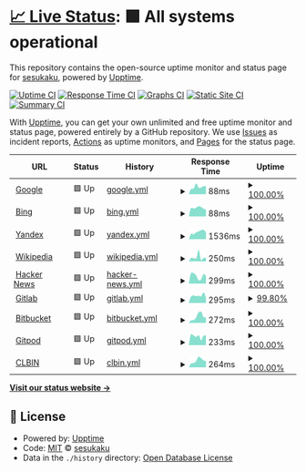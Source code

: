 # [📈 Live Status](https://sesukaku.github.io/sesukaku.github.io): <!--live status--> **🟩 All systems operational**

This repository contains the open-source uptime monitor and status page for [sesukaku](https://sesukaku.github.io/sesukaku.github.io), powered by [Upptime](https://github.com/upptime/upptime).

[![Uptime CI](https://github.com/sesukaku/sesukaku.github.io/workflows/Uptime%20CI/badge.svg)](https://github.com/sesukaku/sesukaku.github.io/actions?query=workflow%3A%22Uptime+CI%22)
[![Response Time CI](https://github.com/sesukaku/sesukaku.github.io/workflows/Response%20Time%20CI/badge.svg)](https://github.com/sesukaku/sesukaku.github.io/actions?query=workflow%3A%22Response+Time+CI%22)
[![Graphs CI](https://github.com/sesukaku/sesukaku.github.io/workflows/Graphs%20CI/badge.svg)](https://github.com/sesukaku/sesukaku.github.io/actions?query=workflow%3A%22Graphs+CI%22)
[![Static Site CI](https://github.com/sesukaku/sesukaku.github.io/workflows/Static%20Site%20CI/badge.svg)](https://github.com/sesukaku/sesukaku.github.io/actions?query=workflow%3A%22Static+Site+CI%22)
[![Summary CI](https://github.com/sesukaku/sesukaku.github.io/workflows/Summary%20CI/badge.svg)](https://github.com/sesukaku/sesukaku.github.io/actions?query=workflow%3A%22Summary+CI%22)

With [Upptime](https://upptime.js.org), you can get your own unlimited and free uptime monitor and status page, powered entirely by a GitHub repository. We use [Issues](https://github.com/sesukaku/sesukaku.github.io/issues) as incident reports, [Actions](https://github.com/sesukaku/sesukaku.github.io/actions) as uptime monitors, and [Pages](https://sesukaku.github.io/sesukaku.github.io) for the status page.

<!--start: status pages-->
<!-- This summary is generated by Upptime (https://github.com/upptime/upptime) -->
<!-- Do not edit this manually, your changes will be overwritten -->
<!-- prettier-ignore -->
| URL | Status | History | Response Time | Uptime |
| --- | ------ | ------- | ------------- | ------ |
| <img alt="" src="https://icons.duckduckgo.com/ip3/www.google.com.ico" height="13"> [Google](https://www.google.com) | 🟩 Up | [google.yml](https://github.com/sesukaku/sesukaku.github.io/commits/HEAD/history/google.yml) | <details><summary><img alt="Response time graph" src="./graphs/google/response-time-week.png" height="20"> 88ms</summary><br><a href="https://sesukaku.github.io/history/google"><img alt="Response time 114" src="https://img.shields.io/endpoint?url=https%3A%2F%2Fraw.githubusercontent.com%2Fsesukaku%2Fsesukaku.github.io%2FHEAD%2Fapi%2Fgoogle%2Fresponse-time.json"></a><br><a href="https://sesukaku.github.io/history/google"><img alt="24-hour response time 95" src="https://img.shields.io/endpoint?url=https%3A%2F%2Fraw.githubusercontent.com%2Fsesukaku%2Fsesukaku.github.io%2FHEAD%2Fapi%2Fgoogle%2Fresponse-time-day.json"></a><br><a href="https://sesukaku.github.io/history/google"><img alt="7-day response time 88" src="https://img.shields.io/endpoint?url=https%3A%2F%2Fraw.githubusercontent.com%2Fsesukaku%2Fsesukaku.github.io%2FHEAD%2Fapi%2Fgoogle%2Fresponse-time-week.json"></a><br><a href="https://sesukaku.github.io/history/google"><img alt="30-day response time 106" src="https://img.shields.io/endpoint?url=https%3A%2F%2Fraw.githubusercontent.com%2Fsesukaku%2Fsesukaku.github.io%2FHEAD%2Fapi%2Fgoogle%2Fresponse-time-month.json"></a><br><a href="https://sesukaku.github.io/history/google"><img alt="1-year response time 109" src="https://img.shields.io/endpoint?url=https%3A%2F%2Fraw.githubusercontent.com%2Fsesukaku%2Fsesukaku.github.io%2FHEAD%2Fapi%2Fgoogle%2Fresponse-time-year.json"></a></details> | <details><summary><a href="https://sesukaku.github.io/history/google">100.00%</a></summary><a href="https://sesukaku.github.io/history/google"><img alt="All-time uptime 99.99%" src="https://img.shields.io/endpoint?url=https%3A%2F%2Fraw.githubusercontent.com%2Fsesukaku%2Fsesukaku.github.io%2FHEAD%2Fapi%2Fgoogle%2Fuptime.json"></a><br><a href="https://sesukaku.github.io/history/google"><img alt="24-hour uptime 100.00%" src="https://img.shields.io/endpoint?url=https%3A%2F%2Fraw.githubusercontent.com%2Fsesukaku%2Fsesukaku.github.io%2FHEAD%2Fapi%2Fgoogle%2Fuptime-day.json"></a><br><a href="https://sesukaku.github.io/history/google"><img alt="7-day uptime 100.00%" src="https://img.shields.io/endpoint?url=https%3A%2F%2Fraw.githubusercontent.com%2Fsesukaku%2Fsesukaku.github.io%2FHEAD%2Fapi%2Fgoogle%2Fuptime-week.json"></a><br><a href="https://sesukaku.github.io/history/google"><img alt="30-day uptime 100.00%" src="https://img.shields.io/endpoint?url=https%3A%2F%2Fraw.githubusercontent.com%2Fsesukaku%2Fsesukaku.github.io%2FHEAD%2Fapi%2Fgoogle%2Fuptime-month.json"></a><br><a href="https://sesukaku.github.io/history/google"><img alt="1-year uptime 99.98%" src="https://img.shields.io/endpoint?url=https%3A%2F%2Fraw.githubusercontent.com%2Fsesukaku%2Fsesukaku.github.io%2FHEAD%2Fapi%2Fgoogle%2Fuptime-year.json"></a></details>
| <img alt="" src="https://icons.duckduckgo.com/ip3/www.bing.com.ico" height="13"> [Bing](https://www.bing.com) | 🟩 Up | [bing.yml](https://github.com/sesukaku/sesukaku.github.io/commits/HEAD/history/bing.yml) | <details><summary><img alt="Response time graph" src="./graphs/bing/response-time-week.png" height="20"> 88ms</summary><br><a href="https://sesukaku.github.io/history/bing"><img alt="Response time 162" src="https://img.shields.io/endpoint?url=https%3A%2F%2Fraw.githubusercontent.com%2Fsesukaku%2Fsesukaku.github.io%2FHEAD%2Fapi%2Fbing%2Fresponse-time.json"></a><br><a href="https://sesukaku.github.io/history/bing"><img alt="24-hour response time 71" src="https://img.shields.io/endpoint?url=https%3A%2F%2Fraw.githubusercontent.com%2Fsesukaku%2Fsesukaku.github.io%2FHEAD%2Fapi%2Fbing%2Fresponse-time-day.json"></a><br><a href="https://sesukaku.github.io/history/bing"><img alt="7-day response time 88" src="https://img.shields.io/endpoint?url=https%3A%2F%2Fraw.githubusercontent.com%2Fsesukaku%2Fsesukaku.github.io%2FHEAD%2Fapi%2Fbing%2Fresponse-time-week.json"></a><br><a href="https://sesukaku.github.io/history/bing"><img alt="30-day response time 114" src="https://img.shields.io/endpoint?url=https%3A%2F%2Fraw.githubusercontent.com%2Fsesukaku%2Fsesukaku.github.io%2FHEAD%2Fapi%2Fbing%2Fresponse-time-month.json"></a><br><a href="https://sesukaku.github.io/history/bing"><img alt="1-year response time 173" src="https://img.shields.io/endpoint?url=https%3A%2F%2Fraw.githubusercontent.com%2Fsesukaku%2Fsesukaku.github.io%2FHEAD%2Fapi%2Fbing%2Fresponse-time-year.json"></a></details> | <details><summary><a href="https://sesukaku.github.io/history/bing">100.00%</a></summary><a href="https://sesukaku.github.io/history/bing"><img alt="All-time uptime 99.99%" src="https://img.shields.io/endpoint?url=https%3A%2F%2Fraw.githubusercontent.com%2Fsesukaku%2Fsesukaku.github.io%2FHEAD%2Fapi%2Fbing%2Fuptime.json"></a><br><a href="https://sesukaku.github.io/history/bing"><img alt="24-hour uptime 100.00%" src="https://img.shields.io/endpoint?url=https%3A%2F%2Fraw.githubusercontent.com%2Fsesukaku%2Fsesukaku.github.io%2FHEAD%2Fapi%2Fbing%2Fuptime-day.json"></a><br><a href="https://sesukaku.github.io/history/bing"><img alt="7-day uptime 100.00%" src="https://img.shields.io/endpoint?url=https%3A%2F%2Fraw.githubusercontent.com%2Fsesukaku%2Fsesukaku.github.io%2FHEAD%2Fapi%2Fbing%2Fuptime-week.json"></a><br><a href="https://sesukaku.github.io/history/bing"><img alt="30-day uptime 100.00%" src="https://img.shields.io/endpoint?url=https%3A%2F%2Fraw.githubusercontent.com%2Fsesukaku%2Fsesukaku.github.io%2FHEAD%2Fapi%2Fbing%2Fuptime-month.json"></a><br><a href="https://sesukaku.github.io/history/bing"><img alt="1-year uptime 99.98%" src="https://img.shields.io/endpoint?url=https%3A%2F%2Fraw.githubusercontent.com%2Fsesukaku%2Fsesukaku.github.io%2FHEAD%2Fapi%2Fbing%2Fuptime-year.json"></a></details>
| <img alt="" src="https://icons.duckduckgo.com/ip3/yandex.com.ico" height="13"> [Yandex](https://yandex.com) | 🟩 Up | [yandex.yml](https://github.com/sesukaku/sesukaku.github.io/commits/HEAD/history/yandex.yml) | <details><summary><img alt="Response time graph" src="./graphs/yandex/response-time-week.png" height="20"> 1536ms</summary><br><a href="https://sesukaku.github.io/history/yandex"><img alt="Response time 1338" src="https://img.shields.io/endpoint?url=https%3A%2F%2Fraw.githubusercontent.com%2Fsesukaku%2Fsesukaku.github.io%2FHEAD%2Fapi%2Fyandex%2Fresponse-time.json"></a><br><a href="https://sesukaku.github.io/history/yandex"><img alt="24-hour response time 1446" src="https://img.shields.io/endpoint?url=https%3A%2F%2Fraw.githubusercontent.com%2Fsesukaku%2Fsesukaku.github.io%2FHEAD%2Fapi%2Fyandex%2Fresponse-time-day.json"></a><br><a href="https://sesukaku.github.io/history/yandex"><img alt="7-day response time 1536" src="https://img.shields.io/endpoint?url=https%3A%2F%2Fraw.githubusercontent.com%2Fsesukaku%2Fsesukaku.github.io%2FHEAD%2Fapi%2Fyandex%2Fresponse-time-week.json"></a><br><a href="https://sesukaku.github.io/history/yandex"><img alt="30-day response time 1541" src="https://img.shields.io/endpoint?url=https%3A%2F%2Fraw.githubusercontent.com%2Fsesukaku%2Fsesukaku.github.io%2FHEAD%2Fapi%2Fyandex%2Fresponse-time-month.json"></a><br><a href="https://sesukaku.github.io/history/yandex"><img alt="1-year response time 1394" src="https://img.shields.io/endpoint?url=https%3A%2F%2Fraw.githubusercontent.com%2Fsesukaku%2Fsesukaku.github.io%2FHEAD%2Fapi%2Fyandex%2Fresponse-time-year.json"></a></details> | <details><summary><a href="https://sesukaku.github.io/history/yandex">100.00%</a></summary><a href="https://sesukaku.github.io/history/yandex"><img alt="All-time uptime 99.99%" src="https://img.shields.io/endpoint?url=https%3A%2F%2Fraw.githubusercontent.com%2Fsesukaku%2Fsesukaku.github.io%2FHEAD%2Fapi%2Fyandex%2Fuptime.json"></a><br><a href="https://sesukaku.github.io/history/yandex"><img alt="24-hour uptime 100.00%" src="https://img.shields.io/endpoint?url=https%3A%2F%2Fraw.githubusercontent.com%2Fsesukaku%2Fsesukaku.github.io%2FHEAD%2Fapi%2Fyandex%2Fuptime-day.json"></a><br><a href="https://sesukaku.github.io/history/yandex"><img alt="7-day uptime 100.00%" src="https://img.shields.io/endpoint?url=https%3A%2F%2Fraw.githubusercontent.com%2Fsesukaku%2Fsesukaku.github.io%2FHEAD%2Fapi%2Fyandex%2Fuptime-week.json"></a><br><a href="https://sesukaku.github.io/history/yandex"><img alt="30-day uptime 100.00%" src="https://img.shields.io/endpoint?url=https%3A%2F%2Fraw.githubusercontent.com%2Fsesukaku%2Fsesukaku.github.io%2FHEAD%2Fapi%2Fyandex%2Fuptime-month.json"></a><br><a href="https://sesukaku.github.io/history/yandex"><img alt="1-year uptime 100.00%" src="https://img.shields.io/endpoint?url=https%3A%2F%2Fraw.githubusercontent.com%2Fsesukaku%2Fsesukaku.github.io%2FHEAD%2Fapi%2Fyandex%2Fuptime-year.json"></a></details>
| <img alt="" src="https://icons.duckduckgo.com/ip3/en.wikipedia.org.ico" height="13"> [Wikipedia](https://en.wikipedia.org) | 🟩 Up | [wikipedia.yml](https://github.com/sesukaku/sesukaku.github.io/commits/HEAD/history/wikipedia.yml) | <details><summary><img alt="Response time graph" src="./graphs/wikipedia/response-time-week.png" height="20"> 250ms</summary><br><a href="https://sesukaku.github.io/history/wikipedia"><img alt="Response time 214" src="https://img.shields.io/endpoint?url=https%3A%2F%2Fraw.githubusercontent.com%2Fsesukaku%2Fsesukaku.github.io%2FHEAD%2Fapi%2Fwikipedia%2Fresponse-time.json"></a><br><a href="https://sesukaku.github.io/history/wikipedia"><img alt="24-hour response time 229" src="https://img.shields.io/endpoint?url=https%3A%2F%2Fraw.githubusercontent.com%2Fsesukaku%2Fsesukaku.github.io%2FHEAD%2Fapi%2Fwikipedia%2Fresponse-time-day.json"></a><br><a href="https://sesukaku.github.io/history/wikipedia"><img alt="7-day response time 250" src="https://img.shields.io/endpoint?url=https%3A%2F%2Fraw.githubusercontent.com%2Fsesukaku%2Fsesukaku.github.io%2FHEAD%2Fapi%2Fwikipedia%2Fresponse-time-week.json"></a><br><a href="https://sesukaku.github.io/history/wikipedia"><img alt="30-day response time 261" src="https://img.shields.io/endpoint?url=https%3A%2F%2Fraw.githubusercontent.com%2Fsesukaku%2Fsesukaku.github.io%2FHEAD%2Fapi%2Fwikipedia%2Fresponse-time-month.json"></a><br><a href="https://sesukaku.github.io/history/wikipedia"><img alt="1-year response time 210" src="https://img.shields.io/endpoint?url=https%3A%2F%2Fraw.githubusercontent.com%2Fsesukaku%2Fsesukaku.github.io%2FHEAD%2Fapi%2Fwikipedia%2Fresponse-time-year.json"></a></details> | <details><summary><a href="https://sesukaku.github.io/history/wikipedia">100.00%</a></summary><a href="https://sesukaku.github.io/history/wikipedia"><img alt="All-time uptime 100.00%" src="https://img.shields.io/endpoint?url=https%3A%2F%2Fraw.githubusercontent.com%2Fsesukaku%2Fsesukaku.github.io%2FHEAD%2Fapi%2Fwikipedia%2Fuptime.json"></a><br><a href="https://sesukaku.github.io/history/wikipedia"><img alt="24-hour uptime 100.00%" src="https://img.shields.io/endpoint?url=https%3A%2F%2Fraw.githubusercontent.com%2Fsesukaku%2Fsesukaku.github.io%2FHEAD%2Fapi%2Fwikipedia%2Fuptime-day.json"></a><br><a href="https://sesukaku.github.io/history/wikipedia"><img alt="7-day uptime 100.00%" src="https://img.shields.io/endpoint?url=https%3A%2F%2Fraw.githubusercontent.com%2Fsesukaku%2Fsesukaku.github.io%2FHEAD%2Fapi%2Fwikipedia%2Fuptime-week.json"></a><br><a href="https://sesukaku.github.io/history/wikipedia"><img alt="30-day uptime 100.00%" src="https://img.shields.io/endpoint?url=https%3A%2F%2Fraw.githubusercontent.com%2Fsesukaku%2Fsesukaku.github.io%2FHEAD%2Fapi%2Fwikipedia%2Fuptime-month.json"></a><br><a href="https://sesukaku.github.io/history/wikipedia"><img alt="1-year uptime 100.00%" src="https://img.shields.io/endpoint?url=https%3A%2F%2Fraw.githubusercontent.com%2Fsesukaku%2Fsesukaku.github.io%2FHEAD%2Fapi%2Fwikipedia%2Fuptime-year.json"></a></details>
| <img alt="" src="https://icons.duckduckgo.com/ip3/news.ycombinator.com.ico" height="13"> [Hacker News](https://news.ycombinator.com) | 🟩 Up | [hacker-news.yml](https://github.com/sesukaku/sesukaku.github.io/commits/HEAD/history/hacker-news.yml) | <details><summary><img alt="Response time graph" src="./graphs/hacker-news/response-time-week.png" height="20"> 299ms</summary><br><a href="https://sesukaku.github.io/history/hacker-news"><img alt="Response time 353" src="https://img.shields.io/endpoint?url=https%3A%2F%2Fraw.githubusercontent.com%2Fsesukaku%2Fsesukaku.github.io%2FHEAD%2Fapi%2Fhacker-news%2Fresponse-time.json"></a><br><a href="https://sesukaku.github.io/history/hacker-news"><img alt="24-hour response time 309" src="https://img.shields.io/endpoint?url=https%3A%2F%2Fraw.githubusercontent.com%2Fsesukaku%2Fsesukaku.github.io%2FHEAD%2Fapi%2Fhacker-news%2Fresponse-time-day.json"></a><br><a href="https://sesukaku.github.io/history/hacker-news"><img alt="7-day response time 299" src="https://img.shields.io/endpoint?url=https%3A%2F%2Fraw.githubusercontent.com%2Fsesukaku%2Fsesukaku.github.io%2FHEAD%2Fapi%2Fhacker-news%2Fresponse-time-week.json"></a><br><a href="https://sesukaku.github.io/history/hacker-news"><img alt="30-day response time 323" src="https://img.shields.io/endpoint?url=https%3A%2F%2Fraw.githubusercontent.com%2Fsesukaku%2Fsesukaku.github.io%2FHEAD%2Fapi%2Fhacker-news%2Fresponse-time-month.json"></a><br><a href="https://sesukaku.github.io/history/hacker-news"><img alt="1-year response time 372" src="https://img.shields.io/endpoint?url=https%3A%2F%2Fraw.githubusercontent.com%2Fsesukaku%2Fsesukaku.github.io%2FHEAD%2Fapi%2Fhacker-news%2Fresponse-time-year.json"></a></details> | <details><summary><a href="https://sesukaku.github.io/history/hacker-news">100.00%</a></summary><a href="https://sesukaku.github.io/history/hacker-news"><img alt="All-time uptime 99.94%" src="https://img.shields.io/endpoint?url=https%3A%2F%2Fraw.githubusercontent.com%2Fsesukaku%2Fsesukaku.github.io%2FHEAD%2Fapi%2Fhacker-news%2Fuptime.json"></a><br><a href="https://sesukaku.github.io/history/hacker-news"><img alt="24-hour uptime 100.00%" src="https://img.shields.io/endpoint?url=https%3A%2F%2Fraw.githubusercontent.com%2Fsesukaku%2Fsesukaku.github.io%2FHEAD%2Fapi%2Fhacker-news%2Fuptime-day.json"></a><br><a href="https://sesukaku.github.io/history/hacker-news"><img alt="7-day uptime 100.00%" src="https://img.shields.io/endpoint?url=https%3A%2F%2Fraw.githubusercontent.com%2Fsesukaku%2Fsesukaku.github.io%2FHEAD%2Fapi%2Fhacker-news%2Fuptime-week.json"></a><br><a href="https://sesukaku.github.io/history/hacker-news"><img alt="30-day uptime 99.96%" src="https://img.shields.io/endpoint?url=https%3A%2F%2Fraw.githubusercontent.com%2Fsesukaku%2Fsesukaku.github.io%2FHEAD%2Fapi%2Fhacker-news%2Fuptime-month.json"></a><br><a href="https://sesukaku.github.io/history/hacker-news"><img alt="1-year uptime 99.90%" src="https://img.shields.io/endpoint?url=https%3A%2F%2Fraw.githubusercontent.com%2Fsesukaku%2Fsesukaku.github.io%2FHEAD%2Fapi%2Fhacker-news%2Fuptime-year.json"></a></details>
| <img alt="" src="https://icons.duckduckgo.com/ip3/gitlab.com.ico" height="13"> [Gitlab](https://gitlab.com) | 🟩 Up | [gitlab.yml](https://github.com/sesukaku/sesukaku.github.io/commits/HEAD/history/gitlab.yml) | <details><summary><img alt="Response time graph" src="./graphs/gitlab/response-time-week.png" height="20"> 295ms</summary><br><a href="https://sesukaku.github.io/history/gitlab"><img alt="Response time 374" src="https://img.shields.io/endpoint?url=https%3A%2F%2Fraw.githubusercontent.com%2Fsesukaku%2Fsesukaku.github.io%2FHEAD%2Fapi%2Fgitlab%2Fresponse-time.json"></a><br><a href="https://sesukaku.github.io/history/gitlab"><img alt="24-hour response time 235" src="https://img.shields.io/endpoint?url=https%3A%2F%2Fraw.githubusercontent.com%2Fsesukaku%2Fsesukaku.github.io%2FHEAD%2Fapi%2Fgitlab%2Fresponse-time-day.json"></a><br><a href="https://sesukaku.github.io/history/gitlab"><img alt="7-day response time 295" src="https://img.shields.io/endpoint?url=https%3A%2F%2Fraw.githubusercontent.com%2Fsesukaku%2Fsesukaku.github.io%2FHEAD%2Fapi%2Fgitlab%2Fresponse-time-week.json"></a><br><a href="https://sesukaku.github.io/history/gitlab"><img alt="30-day response time 312" src="https://img.shields.io/endpoint?url=https%3A%2F%2Fraw.githubusercontent.com%2Fsesukaku%2Fsesukaku.github.io%2FHEAD%2Fapi%2Fgitlab%2Fresponse-time-month.json"></a><br><a href="https://sesukaku.github.io/history/gitlab"><img alt="1-year response time 388" src="https://img.shields.io/endpoint?url=https%3A%2F%2Fraw.githubusercontent.com%2Fsesukaku%2Fsesukaku.github.io%2FHEAD%2Fapi%2Fgitlab%2Fresponse-time-year.json"></a></details> | <details><summary><a href="https://sesukaku.github.io/history/gitlab">99.80%</a></summary><a href="https://sesukaku.github.io/history/gitlab"><img alt="All-time uptime 99.96%" src="https://img.shields.io/endpoint?url=https%3A%2F%2Fraw.githubusercontent.com%2Fsesukaku%2Fsesukaku.github.io%2FHEAD%2Fapi%2Fgitlab%2Fuptime.json"></a><br><a href="https://sesukaku.github.io/history/gitlab"><img alt="24-hour uptime 98.58%" src="https://img.shields.io/endpoint?url=https%3A%2F%2Fraw.githubusercontent.com%2Fsesukaku%2Fsesukaku.github.io%2FHEAD%2Fapi%2Fgitlab%2Fuptime-day.json"></a><br><a href="https://sesukaku.github.io/history/gitlab"><img alt="7-day uptime 99.80%" src="https://img.shields.io/endpoint?url=https%3A%2F%2Fraw.githubusercontent.com%2Fsesukaku%2Fsesukaku.github.io%2FHEAD%2Fapi%2Fgitlab%2Fuptime-week.json"></a><br><a href="https://sesukaku.github.io/history/gitlab"><img alt="30-day uptime 99.95%" src="https://img.shields.io/endpoint?url=https%3A%2F%2Fraw.githubusercontent.com%2Fsesukaku%2Fsesukaku.github.io%2FHEAD%2Fapi%2Fgitlab%2Fuptime-month.json"></a><br><a href="https://sesukaku.github.io/history/gitlab"><img alt="1-year uptime 100.00%" src="https://img.shields.io/endpoint?url=https%3A%2F%2Fraw.githubusercontent.com%2Fsesukaku%2Fsesukaku.github.io%2FHEAD%2Fapi%2Fgitlab%2Fuptime-year.json"></a></details>
| <img alt="" src="https://icons.duckduckgo.com/ip3/bitbucket.org.ico" height="13"> [Bitbucket](https://bitbucket.org) | 🟩 Up | [bitbucket.yml](https://github.com/sesukaku/sesukaku.github.io/commits/HEAD/history/bitbucket.yml) | <details><summary><img alt="Response time graph" src="./graphs/bitbucket/response-time-week.png" height="20"> 272ms</summary><br><a href="https://sesukaku.github.io/history/bitbucket"><img alt="Response time 189" src="https://img.shields.io/endpoint?url=https%3A%2F%2Fraw.githubusercontent.com%2Fsesukaku%2Fsesukaku.github.io%2FHEAD%2Fapi%2Fbitbucket%2Fresponse-time.json"></a><br><a href="https://sesukaku.github.io/history/bitbucket"><img alt="24-hour response time 245" src="https://img.shields.io/endpoint?url=https%3A%2F%2Fraw.githubusercontent.com%2Fsesukaku%2Fsesukaku.github.io%2FHEAD%2Fapi%2Fbitbucket%2Fresponse-time-day.json"></a><br><a href="https://sesukaku.github.io/history/bitbucket"><img alt="7-day response time 272" src="https://img.shields.io/endpoint?url=https%3A%2F%2Fraw.githubusercontent.com%2Fsesukaku%2Fsesukaku.github.io%2FHEAD%2Fapi%2Fbitbucket%2Fresponse-time-week.json"></a><br><a href="https://sesukaku.github.io/history/bitbucket"><img alt="30-day response time 232" src="https://img.shields.io/endpoint?url=https%3A%2F%2Fraw.githubusercontent.com%2Fsesukaku%2Fsesukaku.github.io%2FHEAD%2Fapi%2Fbitbucket%2Fresponse-time-month.json"></a><br><a href="https://sesukaku.github.io/history/bitbucket"><img alt="1-year response time 177" src="https://img.shields.io/endpoint?url=https%3A%2F%2Fraw.githubusercontent.com%2Fsesukaku%2Fsesukaku.github.io%2FHEAD%2Fapi%2Fbitbucket%2Fresponse-time-year.json"></a></details> | <details><summary><a href="https://sesukaku.github.io/history/bitbucket">100.00%</a></summary><a href="https://sesukaku.github.io/history/bitbucket"><img alt="All-time uptime 99.83%" src="https://img.shields.io/endpoint?url=https%3A%2F%2Fraw.githubusercontent.com%2Fsesukaku%2Fsesukaku.github.io%2FHEAD%2Fapi%2Fbitbucket%2Fuptime.json"></a><br><a href="https://sesukaku.github.io/history/bitbucket"><img alt="24-hour uptime 100.00%" src="https://img.shields.io/endpoint?url=https%3A%2F%2Fraw.githubusercontent.com%2Fsesukaku%2Fsesukaku.github.io%2FHEAD%2Fapi%2Fbitbucket%2Fuptime-day.json"></a><br><a href="https://sesukaku.github.io/history/bitbucket"><img alt="7-day uptime 100.00%" src="https://img.shields.io/endpoint?url=https%3A%2F%2Fraw.githubusercontent.com%2Fsesukaku%2Fsesukaku.github.io%2FHEAD%2Fapi%2Fbitbucket%2Fuptime-week.json"></a><br><a href="https://sesukaku.github.io/history/bitbucket"><img alt="30-day uptime 100.00%" src="https://img.shields.io/endpoint?url=https%3A%2F%2Fraw.githubusercontent.com%2Fsesukaku%2Fsesukaku.github.io%2FHEAD%2Fapi%2Fbitbucket%2Fuptime-month.json"></a><br><a href="https://sesukaku.github.io/history/bitbucket"><img alt="1-year uptime 99.54%" src="https://img.shields.io/endpoint?url=https%3A%2F%2Fraw.githubusercontent.com%2Fsesukaku%2Fsesukaku.github.io%2FHEAD%2Fapi%2Fbitbucket%2Fuptime-year.json"></a></details>
| <img alt="" src="https://icons.duckduckgo.com/ip3/gitpod.io.ico" height="13"> [Gitpod](https://gitpod.io) | 🟩 Up | [gitpod.yml](https://github.com/sesukaku/sesukaku.github.io/commits/HEAD/history/gitpod.yml) | <details><summary><img alt="Response time graph" src="./graphs/gitpod/response-time-week.png" height="20"> 233ms</summary><br><a href="https://sesukaku.github.io/history/gitpod"><img alt="Response time 335" src="https://img.shields.io/endpoint?url=https%3A%2F%2Fraw.githubusercontent.com%2Fsesukaku%2Fsesukaku.github.io%2FHEAD%2Fapi%2Fgitpod%2Fresponse-time.json"></a><br><a href="https://sesukaku.github.io/history/gitpod"><img alt="24-hour response time 260" src="https://img.shields.io/endpoint?url=https%3A%2F%2Fraw.githubusercontent.com%2Fsesukaku%2Fsesukaku.github.io%2FHEAD%2Fapi%2Fgitpod%2Fresponse-time-day.json"></a><br><a href="https://sesukaku.github.io/history/gitpod"><img alt="7-day response time 233" src="https://img.shields.io/endpoint?url=https%3A%2F%2Fraw.githubusercontent.com%2Fsesukaku%2Fsesukaku.github.io%2FHEAD%2Fapi%2Fgitpod%2Fresponse-time-week.json"></a><br><a href="https://sesukaku.github.io/history/gitpod"><img alt="30-day response time 229" src="https://img.shields.io/endpoint?url=https%3A%2F%2Fraw.githubusercontent.com%2Fsesukaku%2Fsesukaku.github.io%2FHEAD%2Fapi%2Fgitpod%2Fresponse-time-month.json"></a><br><a href="https://sesukaku.github.io/history/gitpod"><img alt="1-year response time 272" src="https://img.shields.io/endpoint?url=https%3A%2F%2Fraw.githubusercontent.com%2Fsesukaku%2Fsesukaku.github.io%2FHEAD%2Fapi%2Fgitpod%2Fresponse-time-year.json"></a></details> | <details><summary><a href="https://sesukaku.github.io/history/gitpod">100.00%</a></summary><a href="https://sesukaku.github.io/history/gitpod"><img alt="All-time uptime 99.99%" src="https://img.shields.io/endpoint?url=https%3A%2F%2Fraw.githubusercontent.com%2Fsesukaku%2Fsesukaku.github.io%2FHEAD%2Fapi%2Fgitpod%2Fuptime.json"></a><br><a href="https://sesukaku.github.io/history/gitpod"><img alt="24-hour uptime 100.00%" src="https://img.shields.io/endpoint?url=https%3A%2F%2Fraw.githubusercontent.com%2Fsesukaku%2Fsesukaku.github.io%2FHEAD%2Fapi%2Fgitpod%2Fuptime-day.json"></a><br><a href="https://sesukaku.github.io/history/gitpod"><img alt="7-day uptime 100.00%" src="https://img.shields.io/endpoint?url=https%3A%2F%2Fraw.githubusercontent.com%2Fsesukaku%2Fsesukaku.github.io%2FHEAD%2Fapi%2Fgitpod%2Fuptime-week.json"></a><br><a href="https://sesukaku.github.io/history/gitpod"><img alt="30-day uptime 100.00%" src="https://img.shields.io/endpoint?url=https%3A%2F%2Fraw.githubusercontent.com%2Fsesukaku%2Fsesukaku.github.io%2FHEAD%2Fapi%2Fgitpod%2Fuptime-month.json"></a><br><a href="https://sesukaku.github.io/history/gitpod"><img alt="1-year uptime 100.00%" src="https://img.shields.io/endpoint?url=https%3A%2F%2Fraw.githubusercontent.com%2Fsesukaku%2Fsesukaku.github.io%2FHEAD%2Fapi%2Fgitpod%2Fuptime-year.json"></a></details>
| <img alt="" src="https://icons.duckduckgo.com/ip3/clbin.com.ico" height="13"> [CLBIN](https://clbin.com) | 🟩 Up | [clbin.yml](https://github.com/sesukaku/sesukaku.github.io/commits/HEAD/history/clbin.yml) | <details><summary><img alt="Response time graph" src="./graphs/clbin/response-time-week.png" height="20"> 264ms</summary><br><a href="https://sesukaku.github.io/history/clbin"><img alt="Response time 241" src="https://img.shields.io/endpoint?url=https%3A%2F%2Fraw.githubusercontent.com%2Fsesukaku%2Fsesukaku.github.io%2FHEAD%2Fapi%2Fclbin%2Fresponse-time.json"></a><br><a href="https://sesukaku.github.io/history/clbin"><img alt="24-hour response time 245" src="https://img.shields.io/endpoint?url=https%3A%2F%2Fraw.githubusercontent.com%2Fsesukaku%2Fsesukaku.github.io%2FHEAD%2Fapi%2Fclbin%2Fresponse-time-day.json"></a><br><a href="https://sesukaku.github.io/history/clbin"><img alt="7-day response time 264" src="https://img.shields.io/endpoint?url=https%3A%2F%2Fraw.githubusercontent.com%2Fsesukaku%2Fsesukaku.github.io%2FHEAD%2Fapi%2Fclbin%2Fresponse-time-week.json"></a><br><a href="https://sesukaku.github.io/history/clbin"><img alt="30-day response time 232" src="https://img.shields.io/endpoint?url=https%3A%2F%2Fraw.githubusercontent.com%2Fsesukaku%2Fsesukaku.github.io%2FHEAD%2Fapi%2Fclbin%2Fresponse-time-month.json"></a><br><a href="https://sesukaku.github.io/history/clbin"><img alt="1-year response time 240" src="https://img.shields.io/endpoint?url=https%3A%2F%2Fraw.githubusercontent.com%2Fsesukaku%2Fsesukaku.github.io%2FHEAD%2Fapi%2Fclbin%2Fresponse-time-year.json"></a></details> | <details><summary><a href="https://sesukaku.github.io/history/clbin">100.00%</a></summary><a href="https://sesukaku.github.io/history/clbin"><img alt="All-time uptime 86.07%" src="https://img.shields.io/endpoint?url=https%3A%2F%2Fraw.githubusercontent.com%2Fsesukaku%2Fsesukaku.github.io%2FHEAD%2Fapi%2Fclbin%2Fuptime.json"></a><br><a href="https://sesukaku.github.io/history/clbin"><img alt="24-hour uptime 100.00%" src="https://img.shields.io/endpoint?url=https%3A%2F%2Fraw.githubusercontent.com%2Fsesukaku%2Fsesukaku.github.io%2FHEAD%2Fapi%2Fclbin%2Fuptime-day.json"></a><br><a href="https://sesukaku.github.io/history/clbin"><img alt="7-day uptime 100.00%" src="https://img.shields.io/endpoint?url=https%3A%2F%2Fraw.githubusercontent.com%2Fsesukaku%2Fsesukaku.github.io%2FHEAD%2Fapi%2Fclbin%2Fuptime-week.json"></a><br><a href="https://sesukaku.github.io/history/clbin"><img alt="30-day uptime 100.00%" src="https://img.shields.io/endpoint?url=https%3A%2F%2Fraw.githubusercontent.com%2Fsesukaku%2Fsesukaku.github.io%2FHEAD%2Fapi%2Fclbin%2Fuptime-month.json"></a><br><a href="https://sesukaku.github.io/history/clbin"><img alt="1-year uptime 73.14%" src="https://img.shields.io/endpoint?url=https%3A%2F%2Fraw.githubusercontent.com%2Fsesukaku%2Fsesukaku.github.io%2FHEAD%2Fapi%2Fclbin%2Fuptime-year.json"></a></details>

<!--end: status pages-->

[**Visit our status website →**](https://sesukaku.github.io/sesukaku.github.io)

## 📄 License

- Powered by: [Upptime](https://github.com/upptime/upptime)
- Code: [MIT](./LICENSE) © [sesukaku](https://sesukaku.github.io/sesukaku.github.io)
- Data in the `./history` directory: [Open Database License](https://opendatacommons.org/licenses/odbl/1-0/)
